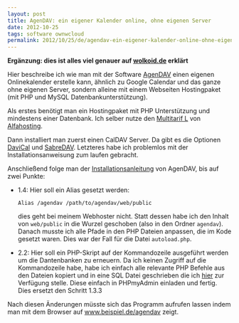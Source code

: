 ```yaml
---
layout: post
title: AgenDAV: ein eigener Kalender online, ohne eigenen Server
date: 2012-10-25
tags: software ownwcloud
permalink: 2012/10/25/de/agendav-ein-eigener-kalender-online-ohne-eigenen-server/
---
```


**Ergänzung: dies ist alles viel genauer auf [wolkoid.de](http://wolkoid.de)
erklärt**

Hier beschreibe ich wie man mit der Software [AgenDAV](http://agendav.org
"AgenDAV") einen eigenen Onlinekalender erstelle kann, ähnlich zu Google
Calendar und das ganze ohne eigenen Server, sondern alleine mit einem Webseiten
Hostingpaket (mit PHP und MySQL Datenbankunterstützung).

Als erstes benötigt man ein Hostingpaket mit PHP Unterstützung und mindestens
einer Datenbank. Ich selber nutze den [Multitarif
L](http://alfahosting.de/webhosting-professionell/?wmid=samd) von
[Alfahosting](http://www.alfahosting.de/?wmid=samd). 

Dann installiert man zuerst einen CalDAV Server. Da gibt es die Optionen
[DaviCal](http://www.davical.org/) und
[SabreDAV](http://code.google.com/p/sabredav/). Letzteres habe ich problemlos
mit der Installationsanweisung zum laufen gebracht.

Anschließend folge man der
[Installationsanleitung](http://agendav.org/doc/1.2.6.2/admin/installation.html)
von AgenDAV, bis auf zwei Punkte:

* 1.4: Hier soll ein Alias gesetzt werden:

    ```Alias /agendav /path/to/agendav/web/public ```

    dies geht bei meinem Webhoster nicht. Statt dessen habe ich den Inhalt von
    ```web/public``` in die Wurzel geschoben (also in den Ordner ```agendav```).
    Danach musste ich alle Pfade in den PHP Dateien anpassen, die im Kode gesetzt
    waren. Dies war der Fall für die Datei ```autoload.php```.

* 2.2: Hier soll ein PHP-Skript auf der Kommandozeile ausgeführt werden um die
 Dantenbanken zu erneuern. Da ich keinen Zugriff auf die Kommandozeile habe,
 habe ich einfach alle relevante PHP Befehle aus den Dateien kopiert und in eine
 SQL Datei geschrieben die ich [hier](http://sam-d.com/media/mysql.shema.1.2.6.1.sql) zur Verfügung
 stelle. Diese einfach in PHPmyAdmin einladen und fertig. Dies ersetzt den
 Schritt 1.3.3

Nach diesen Änderungen müsste sich das Programm aufrufen lassen indem man mit
dem Browser auf www.beispiel.de/agendav zeigt.
